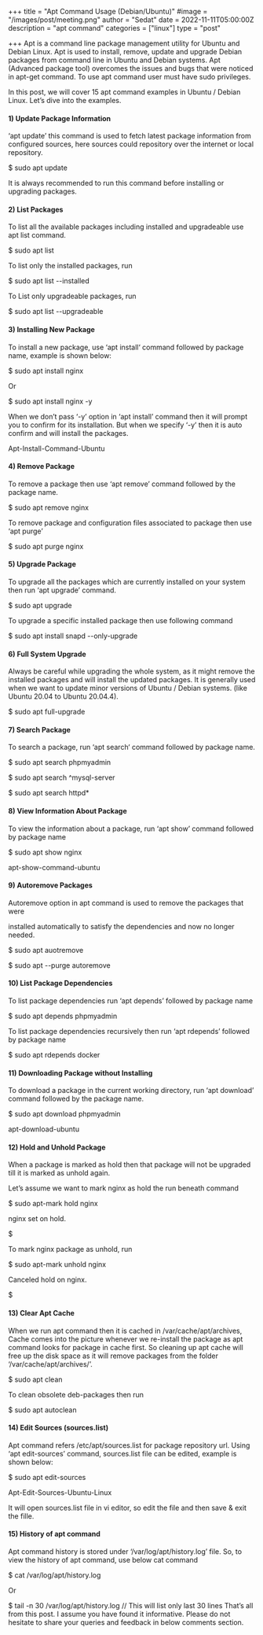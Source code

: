 +++
title = "Apt Command Usage (Debian/Ubuntu)"
#image = "/images/post/meeting.png"
author = "Sedat"
date = 2022-11-11T05:00:00Z
description = "apt command"
categories = ["linux"]
type = "post"

+++
Apt is a command line package management utility for Ubuntu and Debian Linux. Apt is used to install, remove, update and upgrade Debian packages from command line in Ubuntu and Debian systems. Apt (Advanced package tool) overcomes the issues and bugs that were noticed in apt-get command. To use apt command user must have sudo privileges.

In this post, we will cover 15 apt command examples in Ubuntu / Debian Linux. Let’s dive into the examples.

#### 1) Update Package Information 

‘apt update’ 
this command is used to fetch latest package information from configured sources, here sources could repository over the internet or local repository.

$ sudo apt update

It is always recommended to run this command before installing or upgrading packages.

#### 2) List Packages

To list all the available packages including installed and upgradeable use apt list command.

$ sudo apt list

To list only the installed packages, run

$ sudo apt list --installed

To List only upgradeable packages, run

$ sudo apt list --upgradeable

#### 3) Installing New Package

To install a new package, use ‘apt install‘ command followed by package name, example is shown below:

$ sudo apt install nginx

Or

$ sudo apt install nginx -y

When we don’t pass ‘-y’ option in ‘apt install’ command then it will prompt you to confirm for its installation. But when we specify ‘-y’ then it is auto confirm and will install the packages.

Apt-Install-Command-Ubuntu

#### 4) Remove Package

To remove a package then use ‘apt remove’ command followed by the package name.

$ sudo apt remove nginx

To remove package and configuration files associated to package then use ‘apt purge’

$ sudo apt purge nginx

#### 5) Upgrade Package

To upgrade all the packages which are currently installed on your system then run ‘apt upgrade’ command.

$ sudo apt upgrade

To upgrade a specific installed package then use following command

$ sudo apt install snapd --only-upgrade

#### 6) Full System Upgrade

Always be careful while upgrading the whole system, as it might remove the installed packages and will install the updated packages. It is generally used when we want to update minor versions of Ubuntu / Debian systems. (like Ubuntu 20.04  to Ubuntu 20.04.4).

$ sudo apt full-upgrade

#### 7) Search Package

To search a package, run ‘apt  search‘ command followed by package name.

$ sudo apt search phpmyadmin

$ sudo apt search ^mysql-server

$ sudo apt search httpd*

#### 8) View Information About Package

To view the information about a package, run ‘apt show’ command followed by package name

$ sudo apt show nginx

apt-show-command-ubuntu

#### 9) Autoremove Packages

Autoremove option in apt command is used to remove the packages that were 

installed automatically to satisfy the dependencies and now no longer needed.

$ sudo apt auotremove

$ sudo apt --purge autoremove

#### 10) List Package Dependencies

To list package dependencies run ‘apt depends’ followed by package name

$ sudo apt depends phpmyadmin

To list package dependencies recursively then run ‘apt rdepends’ followed by package name

$ sudo apt rdepends docker

#### 11) Downloading Package without Installing

To download a package in the current working directory, run ‘apt download’ command followed by the package name.

$ sudo apt download phpmyadmin

apt-download-ubuntu

#### 12) Hold and Unhold Package

When a package is marked as hold then that package will not be upgraded till it is marked as unhold again.

Let’s assume we want to mark nginx as hold the run beneath command

$ sudo apt-mark hold nginx

nginx set on hold.

$

To mark nginx package as unhold, run

$ sudo apt-mark unhold nginx

Canceled hold on nginx.

$

#### 13) Clear Apt Cache

When we run apt command then it is cached in /var/cache/apt/archives, Cache comes into the picture whenever we re-install the package as apt command looks for package in cache first. So cleaning up apt cache will free up the disk space as it will remove packages from the folder ‘/var/cache/apt/archives/’.

$ sudo apt clean

To clean obsolete deb-packages then run

$ sudo apt autoclean

#### 14) Edit Sources (sources.list)

Apt command refers /etc/apt/sources.list for package repository url. Using ‘apt edit-sources’ command, sources.list file can be edited, example is shown below:

$ sudo apt edit-sources

Apt-Edit-Sources-Ubuntu-Linux

It will open sources.list file in vi editor, so edit the file and then save & exit the fille.

#### 15) History of apt command

Apt command history is stored under ‘/var/log/apt/history.log’ file. So, to view the history of apt command, use below cat command

$ cat /var/log/apt/history.log

Or

$ tail -n 30 /var/log/apt/history.log   // This will list only last 30 lines
That’s all from this post. I assume you have found it informative. Please do not hesitate to share your queries and feedback in below comments section.
